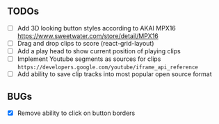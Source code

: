 TODOs
----
- [ ] Add 3D looking button styles according to AKAI MPX16 https://www.sweetwater.com/store/detail/MPX16
- [ ] Drag and drop clips to score (react-grid-layout)
- [ ] Add a play head to show current position of playing clips
- [ ] Implement Youtube segments as sources for clips `https://developers.google.com/youtube/iframe_api_reference`
- [ ] Add ability to save clip tracks into most popular open source format

BUGs
----
- [x] Remove ability to click on button borders
